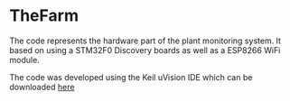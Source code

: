 # TheFarm

The code represents the hardware part of the plant monitoring system. It based on using a STM32F0 Discovery boards as well as a ESP8266 WiFi module.

The code was developed using the Keil uVision IDE which can be downloaded [here](http://www2.keil.com/mdk5/uvision/)
